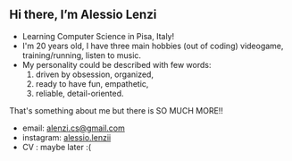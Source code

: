 ## Hi there, I’m Alessio Lenzi
- Learning Computer Science in Pisa, Italy!
- I'm 20 years old, I have three main hobbies (out of coding) videogame, training/running, listen to music.
- My personality could be described with few words: 
    1. driven by obsession, organized,
    2. ready to have fun, empathetic,
    3. reliable, detail-oriented.

That's something about me but there is SO MUCH MORE!!
- email: alenzi.cs@gmail.com
- instagram: [alessio.lenzii](https://www.instagram.com/alessio.lenzii/?next=%2F)
- CV : maybe later :(